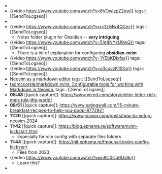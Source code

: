 -
- {{video https://www.youtube.com/watch?v=6VOwlzpZ2qw}}
  tags:: [[SendToLogseq]]
-
- {{video https://www.youtube.com/watch?v=rc3LMw4QCec}}
  tags:: [[SendToLogseq]]
	- Notes folder plugin for Obsidian -- **very intriguing**
- {{video https://www.youtube.com/watch?v=5ht8NYkU9wQ}}
  tags:: [[SendToLogseq]]
	- There is a bit of explanation for configuring **obsidian-nvim**
- {{video https://www.youtube.com/watch?v=1YEbKDlxfss}}
  tags:: [[SendToLogseq]]
- {{video https://www.youtube.com/watch?v=c0cuvzK1SDo}}
  tags:: [[SendToLogseq]]
- [Neovim as a markdown editor](https://mambusskruj.github.io/posts/pub-neovim-for-markdown/)
  tags:: [[SendToLogseq]]
- [tadmccorkle/markdown.nvim: Configurable tools for working with Markdown in Neovim.](https://github.com/tadmccorkle/markdown.nvim)
  tags:: [[SendToLogseq]]
- **08:48** [[quick capture]]:  https://www.wired.com/story/editor-letter-rich-men-rule-the-world/
- **08:51** [[quick capture]]:  https://www.eatingwell.com/15-minute-breakfast-recipes-to-help-you-poop-8772921
- **11:20** [[quick capture]]:  https://www.josean.com/posts/how-to-setup-neovim-2024
- **11:42** [[quick capture]]:  https://blog.epheme.re/software/nvim-kickstart.html
	- Especially for vim config with separate files folders
- **11:44** [[quick capture]]:  https://git.epheme.re/fmouhart/nvim-config-kickstart
	- Files from 2023
- {{video https://www.youtube.com/watch?v=m8C0Cq9Uv9o}}
	- Learn this?
-